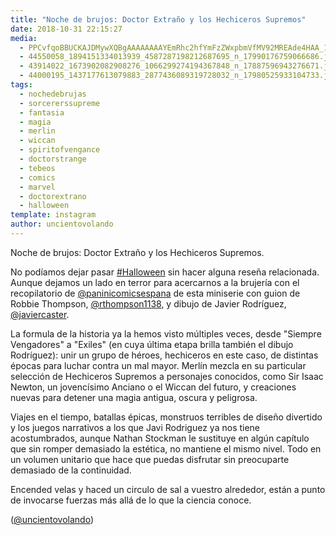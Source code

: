 ```yaml
---
title: "Noche de brujos: Doctor Extraño y los Hechiceros Supremos"
date: 2018-10-31 22:15:27
media: 
  - PPCvfqoBBUCKAJDMywXQBgAAAAAAAAYEmRhc2hfYmFzZWxpbmVfMV92MREAde4HAA_17968096819141979.mp4
  - 44550058_1894151334013939_4587287198212687695_n_17990176759066686.jpg
  - 43914022_1673902082908276_1066299274194367848_n_17887596943276671.jpg
  - 44000195_1437177613079883_2877436089319728032_n_17980525933104733.jpg
tags: 
  - nochedebrujas
  - sorcererssupreme
  - fantasia
  - magia
  - merlin
  - wiccan
  - spiritofvengance
  - doctorstrange
  - tebeos
  - comics
  - marvel
  - doctorextrano
  - halloween
template: instagram
author: uncientovolando
---
```


Noche de brujos: Doctor Extraño y los Hechiceros Supremos.


No podíamos dejar pasar [#Halloween](/tags/halloween) sin hacer alguna reseña relacionada. Aunque dejamos un lado en terror para acercarnos a la brujería con el recopilatorio de [@paninicomicsespana](https://instagram.com/paninicomicsespana) de esta miniserie con guion de Robbie Thompson, [@rthompson1138](https://instagram.com/rthompson1138), y dibujo de Javier Rodríguez, [@javiercaster](https://instagram.com/javiercaster).


La formula de la historia ya la hemos visto múltiples veces, desde "Siempre Vengadores" a "Exiles" (en cuya última etapa brilla también el dibujo Rodríguez): unir un grupo de héroes, hechiceros en este caso, de distintas épocas para luchar contra un mal mayor. Merlín mezcla en su particular selección de Hechiceros Supremos a personajes conocidos, como Sir Isaac Newton, un jovencísimo Anciano o el Wiccan del futuro, y creaciones nuevas para detener una magia antigua, oscura y peligrosa.


Viajes en el tiempo, batallas épicas, monstruos terribles de diseño divertido y los juegos narrativos a los que Javi Rodriguez ya nos tiene acostumbrados, aunque Nathan Stockman le sustituye en algún capítulo que sin romper demasiado la estética, no mantiene el mismo nivel. Todo en un volumen unitario que hace que puedas disfrutar sin preocuparte demasiado de la continuidad.


Encended velas y haced un circulo de sal a vuestro alrededor, están a punto de invocarse fuerzas más allá de lo que la ciencia conoce.


([@uncientovolando](https://instagram.com/uncientovolando))







